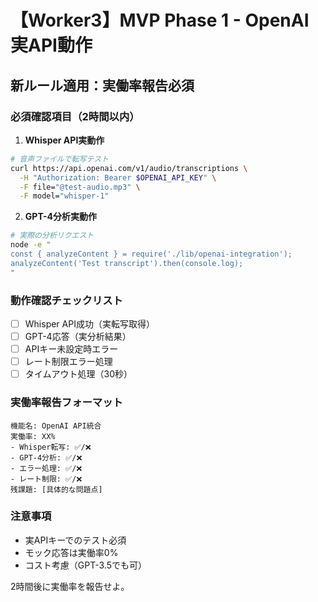 # 【Worker3】MVP Phase 1 - OpenAI実API動作

## 新ルール適用：実働率報告必須

### 必須確認項目（2時間以内）

1. **Whisper API実動作**
```bash
# 音声ファイルで転写テスト
curl https://api.openai.com/v1/audio/transcriptions \
  -H "Authorization: Bearer $OPENAI_API_KEY" \
  -F file="@test-audio.mp3" \
  -F model="whisper-1"
```

2. **GPT-4分析実動作**
```bash
# 実際の分析リクエスト
node -e "
const { analyzeContent } = require('./lib/openai-integration');
analyzeContent('Test transcript').then(console.log);
"
```

### 動作確認チェックリスト
- [ ] Whisper API成功（実転写取得）
- [ ] GPT-4応答（実分析結果）
- [ ] APIキー未設定時エラー
- [ ] レート制限エラー処理
- [ ] タイムアウト処理（30秒）

### 実働率報告フォーマット
```
機能名: OpenAI API統合
実働率: XX%
- Whisper転写: ✅/❌
- GPT-4分析: ✅/❌
- エラー処理: ✅/❌
- レート制限: ✅/❌
残課題: [具体的な問題点]
```

### 注意事項
- 実APIキーでのテスト必須
- モック応答は実働率0%
- コスト考慮（GPT-3.5でも可）

2時間後に実働率を報告せよ。